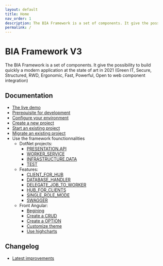 ```yaml
---
layout: default
title: Home
nav_order: 1
description: The BIA Framework is a set of components. It give the possibility to build quickly a modern application at the state of art in 2021 (Green IT, Secure, Structured, RWD, Ergonomic, Fast, Powerful, Open to web component integration)
permalink: /
---
```


# BIA Framework V3

The BIA Framework is a set of components. It give the possibility to build quickly a modern application at the state of art in 2021 (Green IT, Secure, Structured, RWD, Ergonomic, Fast, Powerful, Open to web component integration)

## Documentation
* [The live demo](https://biateam.github.io/BIADocs/App/Index.html)
* [Prerequisite for development](./docs/PREREQUISITE.md)
* [Configure your environment](./docs/ConfigureEnv/CONFIGURE_YOUR_DEV_ENVIRONMENT.md)
* [Create a new project](./docs/NEW_PROJECT.md)
* [Start an existing project](./docs/START_EXISTING_PROJECT.md)
* [Migrate an existing project](./docs/Migration/MIGRATION.md)
* Use the framework founctionnalities
  * DotNet projects:
    * [PRESENTATION.API](./docs/Projects/01-PRESENTATION.API.md)
    * [WORKER_SERVICE](./docs/Projects/01-WORKER_SERVICE.md)
    * [INFRASTRUCTURE.DATA](./docs/Projects/04-INFRASTRUCTURE.DATA.md)
    * [TEST](./docs/Projects/99-TEST.md)
  * Features:
    * [CLIENT_FOR_HUB](./docs/Features/CLIENT_FOR_HUB.md)
    * [DATABASE_HANDLER](./docs/Features/DATABASE_HANDLER.md)
    * [DELEGATE_JOB_TO_WORKER](./docs/Features/DELEGATE_JOB_TO_WORKER.md)
    * [HUB_FOR_CLIENTS](./docs/Features/HUB_FOR_CLIENTS.md)
    * [SINGLE_ROLE_MODE](./docs/Features/SINGLE_ROLE_MODE.md)
    * [SWAGGER](./docs/Features/SWAGGER.md)
  * Front Angular:
    * [Begining](./docs/Front/BEGINING.md)
    * [Create a CRUD](./docs/FRONT/CRUD_UNIVERSAL_MODE.md)
    * [Create a OPTION](./docs/FRONT/OPTION.md)
    * [Customize theme](./docs/FRONT/CUSTOMIZE_THEME.md)
    * [Use highcharts](./docs/FRONT/HIGHCHARTS.md)

## Changelog
* [Latest improvements](./CHANGELOG.md)